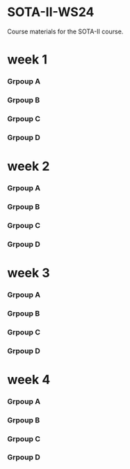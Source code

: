 # SOTA-II-WS24
Course materials for the SOTA-II course.

# week 1
### Grpoup A

### Grpoup B

### Grpoup C


### Grpoup D


# week 2
### Grpoup A

### Grpoup B

### Grpoup C

### Grpoup D

# week 3
### Grpoup A

### Grpoup B

### Grpoup C

### Grpoup D

# week 4
### Grpoup A

### Grpoup B

### Grpoup C

### Grpoup D
